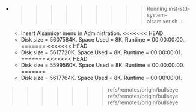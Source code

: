* >>>>>>>>> Running inst-std-system-alsamixer.sh ...
  * Insert Alsamixer menu in Administration.
<<<<<<< HEAD
  * Disk size = 5607584K. Space Used = 8K. Runtime = 00:00:00:00.
=======
<<<<<<< HEAD
  * Disk size = 5617720K. Space Used = 8K. Runtime = 00:00:00:01.
=======
<<<<<<< HEAD
  * Disk size = 5599560K. Space Used = 8K. Runtime = 00:00:00:00.
=======
  * Disk size = 5617764K. Space Used = 8K. Runtime = 00:00:00:01.
>>>>>>> refs/remotes/origin/bullseye
>>>>>>> refs/remotes/origin/bullseye
>>>>>>> refs/remotes/origin/bullseye
